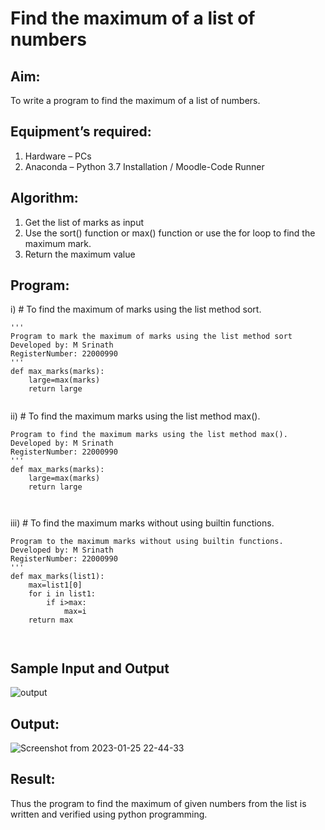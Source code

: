 # Find the maximum of a list of numbers
## Aim:
To write a program to find the maximum of a list of numbers.
## Equipment’s required:
1.	Hardware – PCs
2.	Anaconda – Python 3.7 Installation / Moodle-Code Runner
## Algorithm:
1.	Get the list of marks as input
2.	Use the sort() function or max() function or use the for loop to find the maximum mark.
3.	Return the maximum value
## Program:

i)	# To find the maximum of marks using the list method sort.
```
''' 
Program to mark the maximum of marks using the list method sort
Developed by: M Srinath
RegisterNumber: 22000990
'''
def max_marks(marks):
    large=max(marks)
    return large


```

ii)	# To find the maximum marks using the list method max().
```''' 
Program to find the maximum marks using the list method max().
Developed by: M Srinath
RegisterNumber: 22000990
'''
def max_marks(marks):
    large=max(marks)
    return large



```

iii) # To find the maximum marks without using builtin functions.
```''' 
Program to the maximum marks without using builtin functions.
Developed by: M Srinath
RegisterNumber: 22000990
'''
def max_marks(list1):
    max=list1[0]
    for i in list1:
        if i>max:
            max=i
    return max



```
## Sample Input and Output
![output](./img/max_marks1.jpg) 

## Output:
![Screenshot from 2023-01-25 22-44-33](https://user-images.githubusercontent.com/118678482/214633862-ccfc30d7-97ab-4f6b-9fa5-3b1b11aeb0b9.png)


## Result:
Thus the program to find the maximum of given numbers from the list is written and verified using python programming.
